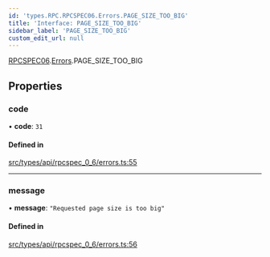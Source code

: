 ```yaml
---
id: 'types.RPC.RPCSPEC06.Errors.PAGE_SIZE_TOO_BIG'
title: 'Interface: PAGE_SIZE_TOO_BIG'
sidebar_label: 'PAGE_SIZE_TOO_BIG'
custom_edit_url: null
---
```


[RPCSPEC06](../namespaces/types.RPC.RPCSPEC06.md).[Errors](../namespaces/types.RPC.RPCSPEC06.Errors.md).PAGE_SIZE_TOO_BIG

## Properties

### code

• **code**: `31`

#### Defined in

[src/types/api/rpcspec_0_6/errors.ts:55](https://github.com/starknet-io/starknet.js/blob/v6.11.0/src/types/api/rpcspec_0_6/errors.ts#L55)

---

### message

• **message**: `"Requested page size is too big"`

#### Defined in

[src/types/api/rpcspec_0_6/errors.ts:56](https://github.com/starknet-io/starknet.js/blob/v6.11.0/src/types/api/rpcspec_0_6/errors.ts#L56)
